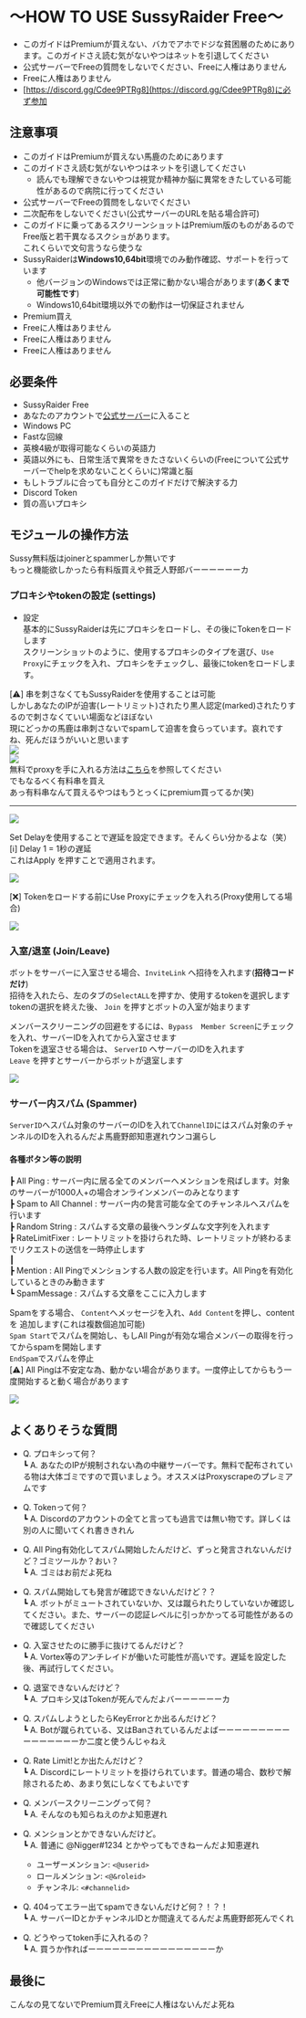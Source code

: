 # 〜HOW TO USE SussyRaider Free〜
- このガイドはPremiumが買えない、バカでアホでドジな貧困層のためにあります。このガイドさえ読む気がないやつはネットを引退してください
- 公式サーバーでFreeの質問をしないでください、Freeに人権はありません
- Freeに人権はありません
- [https://discord.gg/Cdee9PTRg8](https://discord.gg/Cdee9PTRg8)に必ず参加


## 注意事項
- このガイドはPremiumが買えない馬鹿のためにあります
- このガイドさえ読む気がないやつはネットを引退してください
  - 読んでも理解できないやつは視覚か精神か脳に異常をきたしている可能性があるので病院に行ってください
- 公式サーバーでFreeの質問をしないでください
- 二次配布をしないでください(公式サーバーのURLを貼る場合許可)
- このガイドに乗ってあるスクリーンショットはPremium版のものがあるのでFree版と若干異なるスクショがあります。  
  これくらいで文句言うなら使うな
- SussyRaiderは**Windows10,64bit**環境でのみ動作確認、サポートを行っています
  - 他バージョンのWindowsでは正常に動かない場合があります(**あくまで可能性です**)
  - Windows10,64bit環境以外での動作は一切保証されません
- Premium買え
- Freeに人権はありません
- Freeに人権はありません
- Freeに人権はありません

## 必要条件
- SussyRaider Free
- あなたのアカウントで[公式サーバー](https://discord.gg/Cdee9PTRg8)に入ること
- Windows PC
- Fastな回線
- 英検4級が取得可能なくらいの英語力
- 英語以外にも、日常生活で異常をきたさないくらいの(Freeについて公式サーバーでhelpを求めないことくらいに)常識と脳
- もしトラブルに合っても自分とこのガイドだけで解決する力
- Discord Token
- 質の高いプロキシ

## モジュールの操作方法
Sussy無料版はjoinerとspammerしか無いです  
もっと機能欲しかったら有料版買えや貧乏人野郎バーーーーーーカ
### プロキシやtokenの設定 (settings)
- 設定  
  基本的にSussyRaiderは先にプロキシをロードし、その後にTokenをロードします  
  スクリーンショットのように、使用するプロキシのタイプを選び、`Use Proxy`にチェックを入れ、プロキシをチェックし、最後にtokenをロードします。

[:warning:] 串を刺さなくてもSussyRaiderを使用することは可能  
しかしあなたのIPが迫害(レートリミット)されたり黒人認定(marked)されたりするので刺さなくていい場面などほぼない  
現にどっかの馬鹿は串刺さないでspamして迫害を食らっています。哀れですね、死んだほうがいいと思います  
![](https://media.discordapp.net/attachments/936219945208004608/936220385060474961/unknown.png)  
![](https://i.imgur.com/5G5v0ES.png)  
無料でproxyを手に入れる方法は[こちら](https://hackmd.io/@bruhtea/B11CmEiiF)を参照してください  
でもなるべく有料串を買え  
あっ有料串なんて買えるやつはもうとっくにpremium買ってるか(笑)

---
![](https://cdn.upload.systems/uploads/Afq8D4Af.png)

Set Delayを使用することで遅延を設定できます。そんくらい分かるよな（笑）  
[:information_source:] Delay 1 = 1秒の遅延  
これはApply を押すことで適用されます。

![](https://cdn.upload.systems/uploads/bScI5V2R.png)

[:x:] Tokenをロードする前にUse Proxyにチェックを入れろ(Proxy使用してる場合)

![](https://cdn.upload.systems/uploads/WM01FKhQ.gif)

### 入室/退室 (Join/Leave)
ボットをサーバーに入室させる場合、`InviteLink` へ招待を入れます(**招待コードだけ**)  
招待を入れたら、左のタブの`SelectALL`を押すか、使用するtokenを選択します  
tokenの選択を終えた後、 `Join` を押すとボットの入室が始まります  

メンバースクリーニングの回避をするには、`Bypass  Member Screen`にチェックを入れ、サーバーIDを入れてから入室させます  
Tokenを退室させる場合は、 `ServerID` へサーバーのIDを入れます  
`Leave` を押すとサーバーからボットが退室します

![](https://cdn.upload.systems/uploads/oiBLQd1n.gif)

### サーバー内スパム (Spammer)
`ServerID`へスパム対象のサーバーのIDを入れて`ChannelID`にはスパム対象のチャンネルのIDを入れるんだよ馬鹿野郎知恵遅れウンコ漏らし

#### 各種ボタン等の説明
┣ All Ping : サーバー内に居る全てのメンバーへメンションを飛ばします。対象のサーバーが1000人+の場合オンラインメンバーのみとなります  
┣ Spam to All Channel : サーバー内の発言可能な全てのチャンネルへスパムを行います  
┣ Random String : スパムする文章の最後へランダムな文字列を入れます  
┣ RateLimitFixer : レートリミットを掛けられた時、レートリミットが終わるまでリクエストの送信を一時停止します  
┃  
┣ Mention : All Pingでメンションする人数の設定を行います。All Pingを有効化しているときのみ動きます  
┗ SpamMessage : スパムする文章をここに入力します

Spamをする場合、
`Content`へメッセージを入れ、`Add Content`を押し、contentを
追加します(これは複数個追加可能)  
`Spam Start`でスパムを開始し、もしAll Pingが有効な場合メンバーの取得を行ってからspamを開始します  
`EndSpam`でスパムを停止  
[:warning:] All Pingは不安定な為、動かない場合があります。一度停止してからもう一度開始すると動く場合があります

![](https://cdn.upload.systems/uploads/vPXswbzC.gif)



## よくありそうな質問

- Q. プロキシって何？  
┗ A. あなたのIPが規制されない為の中継サーバーです。無料で配布されている物は大体ゴミですので買いましょう。オススメはProxyscrapeのプレミアムです

- Q. Tokenって何？  
┗ A. Discordのアカウントの全てと言っても過言では無い物です。詳しくは別の人に聞いてくれ書ききれん

- Q. All Ping有効化してスパム開始したんだけど、ずっと発言されないんだけど？ゴミツールか？おい？  
┗ A. ゴミはお前だよ死ね

- Q. スパム開始しても発言が確認できないんだけど？？  
┗ A. ボットがミュートされていないか、又は蹴られたりしていないか確認してください。また、サーバーの認証レベルに引っかかってる可能性があるので確認してください

- Q. 入室させたのに勝手に抜けてるんだけど？  
┗ A. Vortex等のアンチレイドが働いた可能性が高いです。遅延を設定した後、再試行してください。

- Q. 退室できないんだけど？  
┗ A. プロキシ又はTokenが死んでんだよバーーーーーーカ

- Q. スパムしようとしたらKeyErrorとか出るんだけど？  
┗ A. Botが蹴られている、又はBanされているんだよばーーーーーーーーーーーーーーーーか二度と使うんじゃねえ

- Q. Rate Limit!とか出たんだけど？  
┗ A. Discordにレートリミットを掛けられています。普通の場合、数秒で解除されるため、あまり気にしなくてもよいです

- Q. メンバースクリーニングって何？  
┗ A. そんなのも知らねえのかよ知恵遅れ

- Q. メンションとかできないんだけど。  
┗ A. 普通に @Nigger#1234 とかやってもできねーんだよ知恵遅れ  
    - ユーザーメンション: `<@userid>`
    - ロールメンション: `<@&roleid>`
    - チャンネル: `<#channelid>`
    
- Q. 404ってエラー出てspamできないんだけど何？！？！  
┗ A. サーバーIDとかチャンネルIDとか間違えてるんだよ馬鹿野郎死んでくれ

- Q. どうやってtoken手に入れるの？  
┗ A. 買うか作ればーーーーーーーーーーーーーーーーか

## 最後に
こんなの見てないでPremium買えFreeに人権はないんだよ死ね
